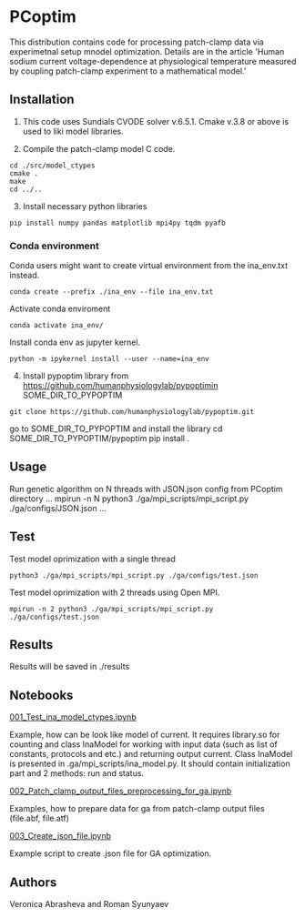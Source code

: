 # PCoptim

This distribution contains code for processing patch-clamp data via experimetnal setup mnodel optimization. Details are in the article 'Human sodium current voltage-dependence at physiological temperature measured by coupling patch-clamp experiment to a mathematical model.'

## Installation

1. This code uses Sundials CVODE solver v.6.5.1. Cmake v.3.8 or above is used to liki model libraries.

2. Compile the patch-clamp model C code. 
```
cd ./src/model_ctypes
cmake .
make
cd ../..
````

3. Install necessary python libraries
```
pip install numpy pandas matplotlib mpi4py tqdm pyafb
```
### Conda environment
Conda users might want to create virtual environment from the ina_env.txt instead.
```
conda create --prefix ./ina_env --file ina_env.txt
```

Activate conda enviroment

```
conda activate ina_env/
```
Install conda env as jupyter kernel.
```
python -m ipykernel install --user --name=ina_env
```

4. Install pypoptim library from https://github.com/humanphysiologylab/pypoptimin SOME_DIR_TO_PYPOPTIM

```
git clone https://github.com/humanphysiologylab/pypoptim.git
```

go to SOME_DIR_TO_PYPOPTIM and install the library 
    cd SOME_DIR_TO_PYPOPTIM/pypoptim
    pip install .

## Usage
Run genetic algorithm on N threads with JSON.json config from PCoptim directory
...
mpirun -n N python3 ./ga/mpi_scripts/mpi_script.py ./ga/configs/JSON.json
...
## Test
Test model oprimization with a single thread
```
python3 ./ga/mpi_scripts/mpi_script.py ./ga/configs/test.json 
```
Test model oprimization with 2 threads using  Open MPI.
```
mpirun -n 2 python3 ./ga/mpi_scripts/mpi_script.py ./ga/configs/test.json 
```

## Results
Results will be saved  in ./results

## Notebooks
[001_Test_ina_model_ctypes.ipynb](./notebooks/001_Test_ina_model_ctypes.ipynb)

Example, how can be look like model of current. It requires library.so for counting 
and class InaModel for working with input data (such as list of constants, protocols and etc.)
and returning output current. Class InaModel is presented in .ga/mpi_scripts/ina_model.py. 
It should contain initialization part and 2 methods: run and status. 

[002_Patch_clamp_output_files_preprocessing_for_ga.ipynb](./notebooks/002_Patch_clamp_output_files_preprocessing_for_ga.ipynb)

Examples, how to prepare data for ga from patch-clamp output files (file.abf, file.atf)

[003_Create_json_file.ipynb](./notebooks/003_Create_json_file.ipynb)

Example script to create .json file for GA optimization.


## Authors
Veronica Abrasheva and Roman Syunyaev
